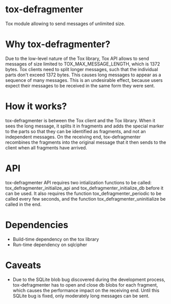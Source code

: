# tox-defragmenter
Tox module allowing to send messages of unlimited size.

# Why tox-defragmenter?
Due to the low-level nature of the Tox library, Tox API allows to send messages of size limited to TOX_MAX_MESSAGE_LENGTH, which is 1372 bytes. Tox clients need to split longer messages, such that the individual parts don't exceed 1372 bytes. This causes long messages to appear as a sequence of many messages. This is an undesirable effect, because users expect their messages to be received in the same form they were sent.

# How it works?
tox-defragmenter is between the Tox client and the Tox library. When it sees the long message, it splits it in fragments and adds the special marker to the parts so that they can be identified as fragments, and not an independent messages. On the receiving end, tox-defragmenter recombines the fragments into the original message that it then sends to the client when all fragments have arrived.

# API
tox-defragmenter API requires two intialization functions to be called: tox_defragmenter_initialize_api and tox_defragmenter_initialize_db before it can be used. It also requires the function tox_defragmenter_periodic to be called every few seconds, and the function tox_defragmenter_uninitialize be called in the end.

# Dependencies
* Build-time dependency on the tox library
* Run-time dependency on sqlcipher

# Caveats
* Due to the SQLite blob bug discovered during the development process, tox-defragmenter has to open and close db blobs for each fragment, which causes the performance impact on the receiving end. Until this SQLite bug is fixed, only moderately long messages can be sent.
